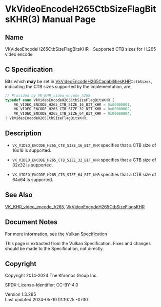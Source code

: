 # VkVideoEncodeH265CtbSizeFlagBitsKHR(3) Manual Page

## Name

VkVideoEncodeH265CtbSizeFlagBitsKHR - Supported CTB sizes for H.265
video encode



## <a href="#_c_specification" class="anchor"></a>C Specification

Bits which **may** be set in
[VkVideoEncodeH265CapabilitiesKHR](https://registry.khronos.org/vulkan/specs/1.3-extensions/man/html/VkVideoEncodeH265CapabilitiesKHR.html)::`ctbSizes`,
indicating the CTB sizes supported by the implementation, are:

``` c
// Provided by VK_KHR_video_encode_h265
typedef enum VkVideoEncodeH265CtbSizeFlagBitsKHR {
    VK_VIDEO_ENCODE_H265_CTB_SIZE_16_BIT_KHR = 0x00000001,
    VK_VIDEO_ENCODE_H265_CTB_SIZE_32_BIT_KHR = 0x00000002,
    VK_VIDEO_ENCODE_H265_CTB_SIZE_64_BIT_KHR = 0x00000004,
} VkVideoEncodeH265CtbSizeFlagBitsKHR;
```

## <a href="#_description" class="anchor"></a>Description

- `VK_VIDEO_ENCODE_H265_CTB_SIZE_16_BIT_KHR` specifies that a CTB size
  of 16x16 is supported.

- `VK_VIDEO_ENCODE_H265_CTB_SIZE_32_BIT_KHR` specifies that a CTB size
  of 32x32 is supported.

- `VK_VIDEO_ENCODE_H265_CTB_SIZE_64_BIT_KHR` specifies that a CTB size
  of 64x64 is supported.

## <a href="#_see_also" class="anchor"></a>See Also

[VK_KHR_video_encode_h265](https://registry.khronos.org/vulkan/specs/1.3-extensions/man/html/VK_KHR_video_encode_h265.html),
[VkVideoEncodeH265CtbSizeFlagsKHR](https://registry.khronos.org/vulkan/specs/1.3-extensions/man/html/VkVideoEncodeH265CtbSizeFlagsKHR.html)

## <a href="#_document_notes" class="anchor"></a>Document Notes

For more information, see the <a
href="https://registry.khronos.org/vulkan/specs/1.3-extensions/html/vkspec.html#VkVideoEncodeH265CtbSizeFlagBitsKHR"
target="_blank" rel="noopener">Vulkan Specification</a>

This page is extracted from the Vulkan Specification. Fixes and changes
should be made to the Specification, not directly.

## <a href="#_copyright" class="anchor"></a>Copyright

Copyright 2014-2024 The Khronos Group Inc.

SPDX-License-Identifier: CC-BY-4.0

Version 1.3.285  
Last updated 2024-05-10 01:10:25 -0700

